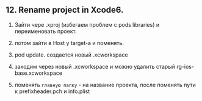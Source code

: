 
## 12. Rename project in Xcode6.

1. Зайти чере .xproj (избегаем проблем с pods libraries) и переименовать проект.

2. потом зайти в Host у target-a и поменять.

3. pod update. создается новый .xcworkspace

4. заходим через новый .xcworkspace и можно удалить старый rg-ios-base.xcworkspace

5. поменять  `главную папку` - на название проекта, после поменять пути к prefixheader.pch и info.plist









